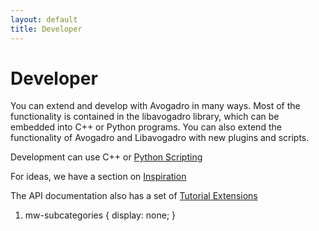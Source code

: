 ```yaml
---
layout: default
title: Developer
---
```


# Developer

You can extend and develop with Avogadro in many ways. Most of the functionality is contained in the libavogadro library, which can be embedded into C++ or Python programs. You can also extend the functionality of Avogadro and Libavogadro with new plugins and scripts.

Development can use C++ or [Python Scripting](Scripting "wikilink")

For ideas, we have a section on [Inspiration](Inspiration "wikilink")

The API documentation also has a set of [Tutorial Extensions](http://avogadro.openmolecules.net/api/dev/tpe-toc.html)

<css>

1.  mw-subcategories { display: none; }

</css>

